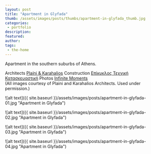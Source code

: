 ```yaml
---
layout: post
title: "Apartment in Glyfada"
thumb: /assets/images/posts/thumbs/apartment-in-glyfada_thumb.jpg
categories:
 - portfolio
description:
featured:
author: 
tags:
 - the-home
---
```


Apartment in the southern suburbs of Athens.

<p class="credits">
    <span class="title">Architects</span>
        <span class="contributor"><a href="https://www.plainiandkarahalios.com/">Plaíni &amp; Karahalios</a></span>
    <span class="title">Construction</span>
        <span class="contributor"><a href="https://epikyklos.gr/">Επίκυκλος Τεχνική Κατασκευαστική</a></span>
    <span class="title">Photos</span>
        <span class="contributor"><a href="http://imoments.gr/">Infinite Moments</a></span><br> 
    (All images courtesy of Plaini and Karahalios Architects. Used under permission.)
</p>

![alt text]({{ site.baseurl }}/assets/images/posts/apartment-in-glyfada-01.jpg "Apartment in Glyfada")

![alt text]({{ site.baseurl }}/assets/images/posts/apartment-in-glyfada-02.jpg "Apartment in Glyfada")

![alt text]({{ site.baseurl }}/assets/images/posts/apartment-in-glyfada-03.jpg "Apartment in Glyfada")

![alt text]({{ site.baseurl }}/assets/images/posts/apartment-in-glyfada-04.jpg "Apartment in Glyfada")
